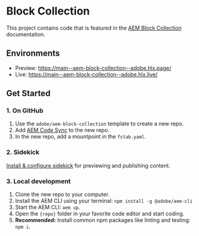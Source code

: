 # Block Collection

This project contains code that is featured in the [AEM Block Collection](https://www.aem.live/developer/block-collection#block-collection-1) documentation.

## Environments
- Preview: https://main--aem-block-collection--adobe.hlx.page/
- Live: https://main--aem-block-collection--adobe.hlx.live/

## Get Started

### 1. On GitHub
1. Use the `adobe/aem-block-collection` template to create a new repo.
1. Add [AEM Code Sync](https://github.com/apps/aem-code-sync) to the new repo.
1. In the new repo, add a mountpoint in the `fstab.yaml`.

### 2. Sidekick
[Install & configure sidekick](https://www.aem.live/tools/sidekick/) for previewing and publishing content.

### 3. Local development
1. Clone the new repo to your computer.
1. Install the AEM CLI using your terminal: `npm install -g @adobe/aem-cli`
1. Start the AEM CLI: `aem up`.
1. Open the `{repo}` folder in your favorite code editor and start coding.
1. **Recommended:** Install common npm packages like linting and testing: `npm i`.
